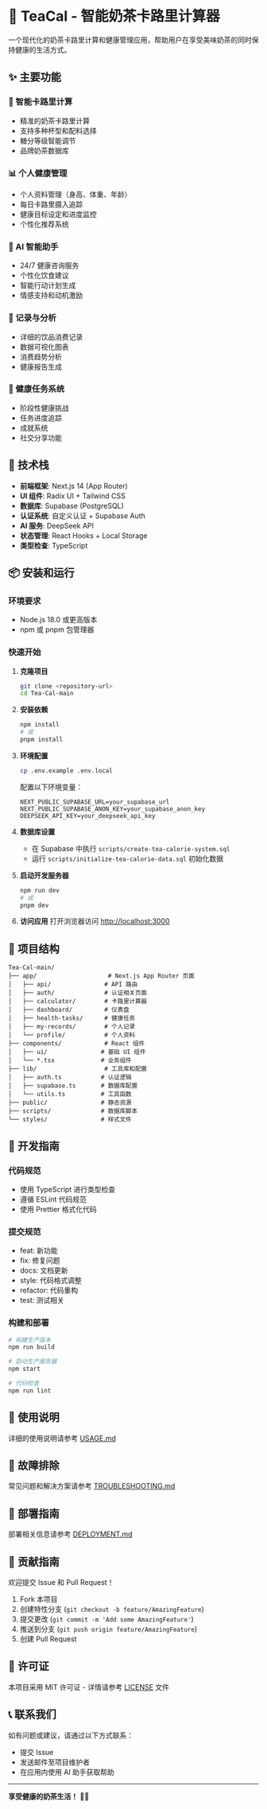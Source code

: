 # 🧋 TeaCal - 智能奶茶卡路里计算器

一个现代化的奶茶卡路里计算和健康管理应用，帮助用户在享受美味奶茶的同时保持健康的生活方式。

## ✨ 主要功能

### 🔢 智能卡路里计算
- 精准的奶茶卡路里计算
- 支持多种杯型和配料选择
- 糖分等级智能调节
- 品牌奶茶数据库

### 📊 个人健康管理
- 个人资料管理（身高、体重、年龄）
- 每日卡路里摄入追踪
- 健康目标设定和进度监控
- 个性化推荐系统

### 🤖 AI 智能助手
- 24/7 健康咨询服务
- 个性化饮食建议
- 智能行动计划生成
- 情感支持和动机激励

### 📝 记录与分析
- 详细的饮品消费记录
- 数据可视化图表
- 消费趋势分析
- 健康报告生成

### 🎯 健康任务系统
- 阶段性健康挑战
- 任务进度追踪
- 成就系统
- 社交分享功能

## 🚀 技术栈

- **前端框架**: Next.js 14 (App Router)
- **UI 组件**: Radix UI + Tailwind CSS
- **数据库**: Supabase (PostgreSQL)
- **认证系统**: 自定义认证 + Supabase Auth
- **AI 服务**: DeepSeek API
- **状态管理**: React Hooks + Local Storage
- **类型检查**: TypeScript

## 📦 安装和运行

### 环境要求
- Node.js 18.0 或更高版本
- npm 或 pnpm 包管理器

### 快速开始

1. **克隆项目**
   ```bash
   git clone <repository-url>
   cd Tea-Cal-main
   ```

2. **安装依赖**
   ```bash
   npm install
   # 或
   pnpm install
   ```

3. **环境配置**
   ```bash
   cp .env.example .env.local
   ```
   
   配置以下环境变量：
   ```env
   NEXT_PUBLIC_SUPABASE_URL=your_supabase_url
   NEXT_PUBLIC_SUPABASE_ANON_KEY=your_supabase_anon_key
   DEEPSEEK_API_KEY=your_deepseek_api_key
   ```

4. **数据库设置**
   - 在 Supabase 中执行 `scripts/create-tea-calorie-system.sql`
   - 运行 `scripts/initialize-tea-calorie-data.sql` 初始化数据

5. **启动开发服务器**
   ```bash
   npm run dev
   # 或
   pnpm dev
   ```

6. **访问应用**
   打开浏览器访问 [http://localhost:3000](http://localhost:3000)

## 📁 项目结构

```
Tea-Cal-main/
├── app/                    # Next.js App Router 页面
│   ├── api/               # API 路由
│   ├── auth/              # 认证相关页面
│   ├── calculator/        # 卡路里计算器
│   ├── dashboard/         # 仪表盘
│   ├── health-tasks/      # 健康任务
│   ├── my-records/        # 个人记录
│   └── profile/           # 个人资料
├── components/            # React 组件
│   ├── ui/               # 基础 UI 组件
│   └── *.tsx             # 业务组件
├── lib/                   # 工具库和配置
│   ├── auth.ts           # 认证逻辑
│   ├── supabase.ts       # 数据库配置
│   └── utils.ts          # 工具函数
├── public/               # 静态资源
├── scripts/              # 数据库脚本
└── styles/               # 样式文件
```

## 🔧 开发指南

### 代码规范
- 使用 TypeScript 进行类型检查
- 遵循 ESLint 代码规范
- 使用 Prettier 格式化代码

### 提交规范
- feat: 新功能
- fix: 修复问题
- docs: 文档更新
- style: 代码格式调整
- refactor: 代码重构
- test: 测试相关

### 构建和部署
```bash
# 构建生产版本
npm run build

# 启动生产服务器
npm start

# 代码检查
npm run lint
```

## 📖 使用说明

详细的使用说明请参考 [USAGE.md](./USAGE.md)

## 🔧 故障排除

常见问题和解决方案请参考 [TROUBLESHOOTING.md](./TROUBLESHOOTING.md)

## 🚀 部署指南

部署相关信息请参考 [DEPLOYMENT.md](./DEPLOYMENT.md)

## 🤝 贡献指南

欢迎提交 Issue 和 Pull Request！

1. Fork 本项目
2. 创建特性分支 (`git checkout -b feature/AmazingFeature`)
3. 提交更改 (`git commit -m 'Add some AmazingFeature'`)
4. 推送到分支 (`git push origin feature/AmazingFeature`)
5. 创建 Pull Request

## 📄 许可证

本项目采用 MIT 许可证 - 详情请参考 [LICENSE](LICENSE) 文件

## 📞 联系我们

如有问题或建议，请通过以下方式联系：

- 提交 Issue
- 发送邮件至项目维护者
- 在应用内使用 AI 助手获取帮助

---

**享受健康的奶茶生活！** 🧋✨
